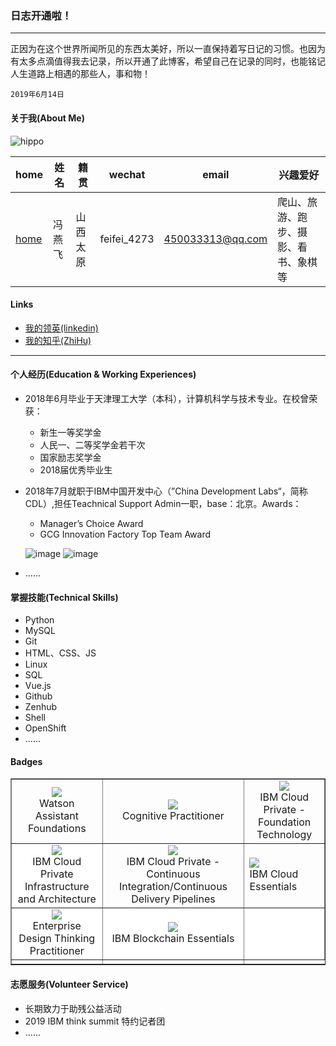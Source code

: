 ### 日志开通啦！
---
正因为在这个世界所闻所见的东西太美好，所以一直保持着写日记的习惯。也因为有太多点滴值得我去记录，所以开通了此博客，希望自己在记录的同时，也能铭记人生道路上相遇的那些人，事和物！
```
2019年6月14日
```
#### 关于我(About Me)

![hippo](http://ww4.sinaimg.cn/large/006tNc79ly1g48rg8dthfj30u01454qp.jpg)

| home | 姓名 | 籍贯 | wechat | email | 兴趣爱好 | 
| ------------- | ------------ |------------ |------------ |------------ |------------ |
| <a href="https://hippo00.github.io/vueblog/" target="_blank">home</a>  | 冯燕飞 | 山西太原 |feifei_4273| <a href=mailto:450033313@qq.com>450033313@qq.com</a> | 爬山、旅游、跑步、摄影、看书、象棋等 |

#### Links

* [我的领英(linkedin)](https://www.linkedin.com/in/feng-yan-fei-829486169?trk=profile_share_wechat&from=singlemessage&isappinstalled=0)
* [我的知乎(ZhiHu)](http://www.zhihu.com/people/feng-yan-fei-24)
_________

#### 个人经历(Education & Working Experiences)

+ 2018年6月毕业于天津理工大学（本科），计算机科学与技术专业。在校曾荣获：
   * 新生一等奖学金
   * 人民一、二等奖学金若干次
   * 国家励志奖学金
   * 2018届优秀毕业生
+ 2018年7月就职于IBM中国开发中心（”China Development Labs“，简称CDL）,担任Teachnical Support Admin一职，base：北京。Awards：
  * Manager’s Choice Award
  * GCG Innovation Factory Top Team Award
  
  ![image](http://ww2.sinaimg.cn/large/006tNc79ly1g5os047lwuj30oe132dnh.jpg)
  ![image](http://ww1.sinaimg.cn/large/006y8mN6ly1g687jce9lhj31400u0npd.jpg)
  
+ ......

#### 掌握技能(Technical Skills)

+ Python
+ MySQL
+ Git
+ HTML、CSS、JS
+ Linux
+ SQL
+ Vue.js
+ Github
+ Zenhub
+ Shell
+ OpenShift
+ ......

#### Badges

<table border="1px solid #ccc" cellspacing="0" cellpadding="0">
  <tr>
    <td style="text-align:center;"><a href="https://www.youracclaim.com/badges/7f572760-c0f3-4e99-b360-513197c90881/linked_in_profile" target="_blank"><img align="middle" src="https://tva1.sinaimg.cn/large/006y8mN6ly1g9dmdufl5qj303h03hjrq.jpg" /></a><br/>Watson Assistant Foundations</td>
    <td style="text-align:center"><a href="https://www.youracclaim.com/badges/990f6c2f-ee01-4fd0-a116-f197f58553d7/linked_in_profile" target="_blank"><img align="middle" src="https://tva1.sinaimg.cn/large/006y8mN6ly1g9dmmp18hsj303h03h0sz.jpg" /></a><br/>Cognitive Practitioner</td>
    <td style="text-align:center"><a href="https://www.youracclaim.com/badges/4193a0a2-58be-4736-8105-2a81b5dbeab7/linked_in_profile" target="_blank"><img align="middle" src="https://tva1.sinaimg.cn/large/006y8mN6ly1g9dmqahf2qj303h03hjrq.jpg" /></a><br/>IBM Cloud Private - Foundation Technology</td>
  </tr>
  <tr>
    <td style="background-color:white;text-align:center" ><a href="https://www.youracclaim.com/badges/5f910bfd-3d37-40a8-8b71-581df744fc8a/linked_in_profile" target="_blank"><img align="middle" src="https://tva1.sinaimg.cn/large/006y8mN6ly1g9dmyq22zwj303h03h74n.jpg" /></a><br/>IBM Cloud Private Infrastructure and Architecture</td>
    <td><center><a href="https://www.youracclaim.com/badges/7e8ecc1d-5a69-4790-9269-034310cd4dfe/linked_in_profile" target="_blank"><img align="middle" src="https://tva1.sinaimg.cn/large/006y8mN6ly1g9dn31gm85j303h03hmxh.jpg" /></a><br/>IBM Cloud Private - Continuous Integration/Continuous Delivery Pipelines<center></td>
    <td><a href="https://www.youracclaim.com/badges/d74cb6e5-41e0-4c33-97f2-2b7cdc553582/linked_in_profile" target="_blank"><img align="middle" src="https://tva1.sinaimg.cn/large/006y8mN6ly1g9dn4kldeaj303h03hgm1.jpg" /></a><br/>IBM Cloud Essentials</td>
  </tr>
  <tr>
    <td style="background-color:white; text-align:center"><a href="https://www.youracclaim.com/badges/929380b0-b35f-4bfe-8ca6-e4bf0eee0137/linked_in_profile" target="_blank"><img align="middle" src="https://tva1.sinaimg.cn/large/006y8mN6ly1g9dn6v3snzj303h03h3yp.jpg" /></a><br/>Enterprise Design Thinking Practitioner</td>
    <td style="background-color:white"><center><a href="https://www.youracclaim.com/badges/383ae7f5-b81a-4f4a-af6a-42dd8fa9c17a/linked_in_profile" target="_blank"><img align="middle" src="https://tva1.sinaimg.cn/large/006y8mN6ly1g9dn8489o6j303h03h3yn.jpg" /><br/></a>IBM Blockchain Essentials<center></td>
    <td style="background-color:white"><center><a href="" target="_blank"><img align="middle" src=""  /><br/></a><center></td>
  </tr>
  <tr>
    <td style="background-color:white"><center><a href="" target="_blank"><img align="middle" src="" /><br/></a><center></td>
    <td style="background-color:white"><center><a href="" target="_blank"><img align="middle" src="" /><br/></a><center></td>
  </tr>
</table>


#### 志愿服务(Volunteer Service)

* 长期致力于助残公益活动
* 2019 IBM think summit 特约记者团
* ......

